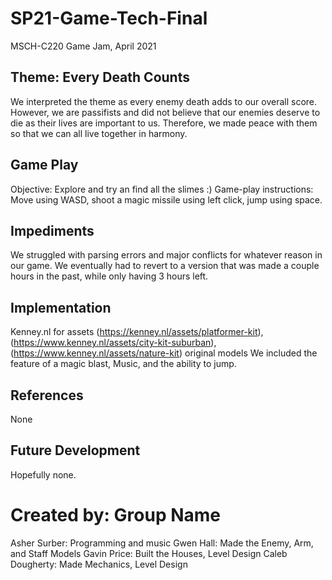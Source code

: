 # SP21-Game-Tech-Final
MSCH-C220 Game Jam, April 2021

## Theme: Every Death Counts
We interpreted the theme as every enemy death adds to our overall score. However, we are passifists and did not believe that our enemies deserve to die as their lives are important to us. Therefore, we made peace with them so that we can all live together in harmony.

## Game Play
Objective: Explore and try an find all the slimes :)
Game-play instructions: Move using WASD, shoot a magic missile using left click, jump using space.

## Impediments
We struggled with parsing errors and major conflicts for whatever reason in our game. We eventually had to revert to a version that was made a couple hours in the past, while only having 3 hours left.

## Implementation
Kenney.nl for assets (https://kenney.nl/assets/platformer-kit), (https://www.kenney.nl/assets/city-kit-suburban), (https://www.kenney.nl/assets/nature-kit)
original models
We included the feature of a magic blast, Music, and the ability to jump.

## References
None

## Future Development
Hopefully none.

# Created by: Group Name
Asher Surber: Programming and music
Gwen Hall: Made the Enemy, Arm, and Staff Models
Gavin Price: Built the Houses, Level Design
Caleb Dougherty: Made Mechanics, Level Design
